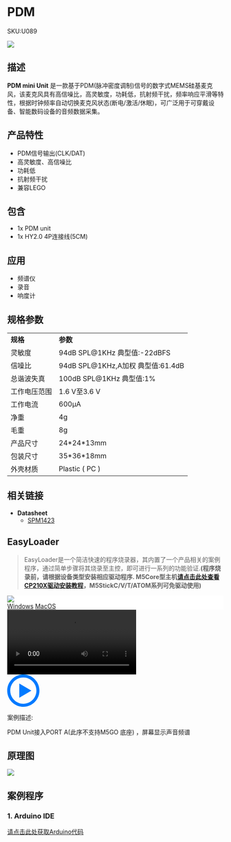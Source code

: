 # PDM

<el-tag effect="plain">SKU:U089</el-tag>

<div class="product_pic"><img src="assets/img/product_pics/unit/pdm/pdm_mini_unit.webp"></div>

## 描述

**PDM mini Unit** 是一款基于PDM(脉冲密度调制)信号的数字式MEMS硅基麦克风，该麦克风具有高信噪比，高灵敏度，功耗低，抗射频干扰，频率响应平滑等特性，根据时钟频率自动切换麦克风状态(断电/激活/休眠)，可广泛用于可穿戴设备、智能数码设备的音频数据采集。

## 产品特性

- PDM信号输出(CLK/DAT)
- 高灵敏度、高信噪比
- 功耗低
- 抗射频干扰
- 兼容LEGO

## 包含

- 1x PDM unit
- 1x HY2.0 4P连接线(5CM)

## 应用

- 频谱仪
- 录音
- 响度计


## 规格参数

<table>
    <tr style="font-weight:bold">
        <td>规格</td>
        <td>参数</td>
    </tr>
    <tr>
        <td>灵敏度</td>
        <td>94dB SPL@1KHz 典型值:-22dBFS</td>
    </tr>
    <tr>
        <td>信噪比</td>
        <td>94dB SPL@1KHz,A加权 典型值:61.4dB</td>
    </tr>
    <tr>
        <td>总谐波失真</td>
        <td>100dB SPL@1KHz 典型值:1%</td>
    </tr>
    <tr>
        <td>工作电压范围</td>
        <td>1.6 V至3.6 V</td>
    </tr>
    <tr>
        <td>工作电流</td>
        <td>600µA</td>
    </tr>
    <tr>
      <td>净重</td>
      <td>4g</td>
   </tr>
      <tr>
      <td>毛重</td>
      <td>8g</td>
   </tr>
   <tr>
      <td>产品尺寸</td>
      <td>24*24*13mm</td>
   </tr>
   <tr>
      <td>包装尺寸</td>
      <td>35*36*18mm</td>
   </tr>
   <tr>
      <td>外壳材质</td>
      <td>Plastic ( PC )</td>
   </tr>
</table>


## 相关链接

-  **Datasheet** 
    - [SPM1423](https://m5stack.oss-cn-shenzhen.aliyuncs.com/resource/docs/datasheet/core/SPM1423HM4H-B_datasheet_en.pdf)

## EasyLoader

>EasyLoader是一个简洁快速的程序烧录器，其内置了一个产品相关的案例程序，通过简单步骤将其烧录至主控，即可进行一系列的功能验证.**(程序烧录前，请根据设备类型安装相应驱动程序. M5Core型主机[请点击此处查看CP210X驱动安装教程](zh_CN/arduino/arduino_development?id=安装串口驱动)，M5StickC/V/T/ATOM系列可免驱动使用)**

<div class="easyloader-box">
    <div style="background-color:white;">
        <div><img src="https://m5stack.oss-cn-shenzhen.aliyuncs.com/image/easyloader_intro.webp"></div>
        <div class="easyloader-btn">
            <a href="https://m5stack.oss-cn-shenzhen.aliyuncs.com/EasyLoader/Windows/UNIT/For%20M5Core/EasyLoader_PDM_Unit.exe">Windows</a>
            <a href="https://m5stack.oss-cn-shenzhen.aliyuncs.com/EasyLoader/MacOS/UNIT/EasyLoader_PDM_Unit_With_M5Core.dmg">MacOS</a>
        </div>
    </div>
    <div>
        <video id="example_video" controls>
            <source src="https://m5stack.oss-cn-shenzhen.aliyuncs.com/video/Product_example_video/Unit/PDM.mp4">
        </video>
        <div class="easyloader-mask">
        <a>
            <svg id="play-btn" t="1583228776634" class="icon" viewBox="0 0 1024 1024" version="1.1" xmlns="http://www.w3.org/2000/svg" p-id="4152" width="75" height="75"><path d="M512 0C229.216 0 0 229.216 0 512s229.216 512 512 512 512-229.216 512-512S794.784 0 512 0z m0 928C282.24 928 96 741.76 96 512S282.24 96 512 96s416 186.24 416 416-186.24 416-416 416zM384 288l384 224-384 224z" p-id="4153" fill="#007aff"></path></svg></a>
            <p>案例描述:</p>
            <p>PDM Unit接入PORT A(此序不支持M5GO 底座) ，屏幕显示声音频谱</p>
        </div>
    </div>
</div>

## 原理图

<img src="assets/img/product_pics/unit/pdm/pdm_sch.webp">

## 案例程序

### 1. Arduino IDE

[请点击此处获取Arduino代码](https://github.com/m5stack/M5-ProductExampleCodes/tree/master/Unit/PDM)


<script>

   var purchase_link = '';

   anchor_search(purchase_link);
   scrollFunc();

</script>